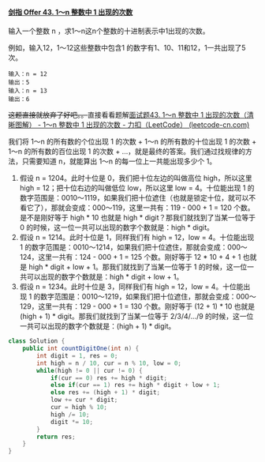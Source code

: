 #### [剑指 Offer 43. 1～n 整数中 1 出现的次数](https://leetcode-cn.com/problems/1nzheng-shu-zhong-1chu-xian-de-ci-shu-lcof/)

输入一个整数 n ，求1～n这n个整数的十进制表示中1出现的次数。

例如，输入12，1～12这些整数中包含1 的数字有1、10、11和12，1一共出现了5次。

```
输入：n = 12
输出：5
输入：n = 13
输出：6
```

~~这题直接就放弃了好吧。。~~直接看看题解[面试题43. 1～n 整数中 1 出现的次数（清晰图解） - 1～n 整数中 1 出现的次数 - 力扣（LeetCode） (leetcode-cn.com)](https://leetcode-cn.com/problems/1nzheng-shu-zhong-1chu-xian-de-ci-shu-lcof/solution/mian-shi-ti-43-1n-zheng-shu-zhong-1-chu-xian-de-2/)

我们将 1～n 的所有数的个位出现 1 的次数 + 1～n 的所有数的十位出现 1 的次数 + 1～n 的所有数的百位出现 1 的次数 + ...，就是最终的答案。我们通过找规律的方法，只需要知道 n，就能算出 1～n 的每一位上一共能出现多少个 1。

1. 假设 n = 1204。此时十位是 0，我们把十位左边的叫做高位 high，所以这里 high = 12；把十位右边的叫做低位 low，所以这里 low = 4。十位能出现 1 的数字范围是：0010～1119，如果我们把十位遮住（也就是锁定十位，就可以不看它了），那就会变成：000～119，这里一共有：119 - 000 + 1 = 120 个数。是不是刚好等于 high * 10 也就是 high * digit？那我们就找到了当某一位等于 0 的时候，这一位一共可以出现的数字个数就是：high * digit。
2. 假设 n = 1214。此时十位是 1，同样我们有 high = 12，low = 4。十位能出现 1 的数字范围是：0010～1214，如果我们把十位遮住，那就会变成：000～124，这里一共有：124 - 000 + 1 = 125 个数。刚好等于 12 * 10 + 4 + 1 也就是 high * digit + low + 1。那我们就找到了当某一位等于 1 的时候，这一位一共可以出现的数字个数就是：high * digit + low + 1。
3. 假设 n = 1234。此时十位是 3，同样我们有 high = 12，low = 4。十位能出现 1 的数字范围是：0010～1219，如果我们把十位遮住，那就会变成：000～129，这里一共有：129 - 000 + 1 = 130 个数。刚好等于 (12 + 1) * 10 也就是 (high + 1) * digit。那我们就找到了当某一位等于 2/3/4/.../9 的时候，这一位一共可以出现的数字个数就是：(high + 1) * digit。

```java
class Solution {
    public int countDigitOne(int n) {
        int digit = 1, res = 0;
        int high = n / 10, cur = n % 10, low = 0;
        while(high != 0 || cur != 0) {
            if(cur == 0) res += high * digit;
            else if(cur == 1) res += high * digit + low + 1;
            else res += (high + 1) * digit;
            low += cur * digit;
            cur = high % 10;
            high /= 10;
            digit *= 10;
        }
        return res;
    }
}
```

